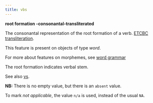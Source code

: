 ```yaml
---
title: vbs
---
```


**root formation -consonantal-transliterated**


The consonantal representation of the root formation of a verb.
[ETCBC transliteration](https://shebanq.ancient-data.org/shebanq/static/docs/ETCBC4-transcription.pdf).

This feature is present on objects of type *word*.

For more about features on morphemes, see [word grammar](wordgrammar)

The root formation indicates verbal stem.

See also [vs](vs).

**NB:**
There is no empty value, but there is an `absent` value.

To mark *not applicable*, the value `n/a` is used, instead of the usual `NA`.

